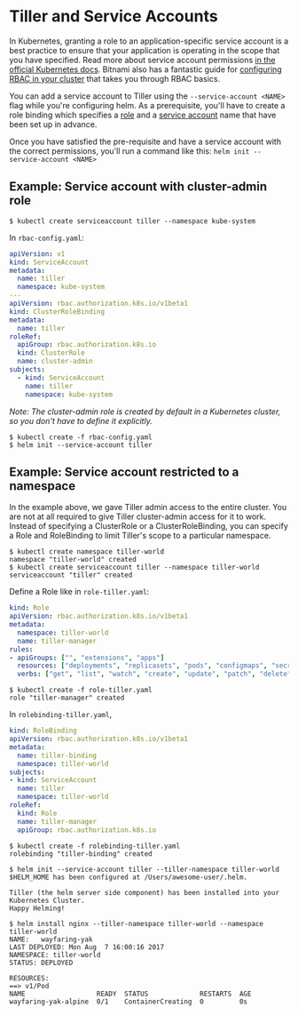 # Tiller and Service Accounts

In Kubernetes, granting a role to an application-specific service account is a best practice to ensure that your application is operating in the scope that you have specified. Read more about service account permissions [in the official Kubernetes docs](https://kubernetes.io/docs/admin/authorization/rbac/#service-account-permissions). Bitnami also has a fantastic guide for [configuring RBAC in your cluster](https://docs.bitnami.com/kubernetes/how-to/configure-rbac-in-your-kubernetes-cluster/) that takes you through RBAC basics.

You can add a service account to Tiller using the `--service-account <NAME>` flag while you're configuring helm. As a prerequisite, you'll have to create a role binding which specifies a [role](https://kubernetes.io/docs/admin/authorization/rbac/#role-and-clusterrole) and a [service account](https://kubernetes.io/docs/tasks/configure-pod-container/configure-service-account/) name that have been set up in advance.

Once you have satisfied the pre-requisite and have a service account with the correct permissions, you'll run a command like this: `helm init --service-account <NAME>`

## Example: Service account with cluster-admin role

```console
$ kubectl create serviceaccount tiller --namespace kube-system
```

In `rbac-config.yaml`:
```yaml
apiVersion: v1
kind: ServiceAccount
metadata:
  name: tiller
  namespace: kube-system
---
apiVersion: rbac.authorization.k8s.io/v1beta1
kind: ClusterRoleBinding
metadata:
  name: tiller
roleRef:
  apiGroup: rbac.authorization.k8s.io
  kind: ClusterRole
  name: cluster-admin
subjects:
  - kind: ServiceAccount
    name: tiller
    namespace: kube-system
```

_Note: The cluster-admin role is created by default in a Kubernetes cluster, so you don't have to define it explicitly._

```console
$ kubectl create -f rbac-config.yaml
$ helm init --service-account tiller
```

## Example: Service account restricted to a namespace
In the example above, we gave Tiller admin access to the entire cluster. You are not at all required to give Tiller cluster-admin access for it to work. Instead of specifying a ClusterRole or a ClusterRoleBinding, you can specify a Role and RoleBinding to limit Tiller's scope to a particular namespace.

```console
$ kubectl create namespace tiller-world
namespace "tiller-world" created
$ kubectl create serviceaccount tiller --namespace tiller-world
serviceaccount "tiller" created
```

Define a Role like in `role-tiller.yaml`:
```yaml
kind: Role
apiVersion: rbac.authorization.k8s.io/v1beta1
metadata:
  namespace: tiller-world
  name: tiller-manager
rules:
- apiGroups: ["", "extensions", "apps"]
  resources: ["deployments", "replicasets", "pods", "configmaps", "secrets", "namespaces"]
  verbs: ["get", "list", "watch", "create", "update", "patch", "delete"] # You can also use ["*"]
```

```console
$ kubectl create -f role-tiller.yaml
role "tiller-manager" created
```

In `rolebinding-tiller.yaml`,
```yaml
kind: RoleBinding
apiVersion: rbac.authorization.k8s.io/v1beta1
metadata:
  name: tiller-binding
  namespace: tiller-world
subjects:
- kind: ServiceAccount
  name: tiller
  namespace: tiller-world
roleRef:
  kind: Role
  name: tiller-manager
  apiGroup: rbac.authorization.k8s.io
```

```console
$ kubectl create -f rolebinding-tiller.yaml
rolebinding "tiller-binding" created
```

```console
$ helm init --service-account tiller --tiller-namespace tiller-world
$HELM_HOME has been configured at /Users/awesome-user/.helm.

Tiller (the helm server side component) has been installed into your Kubernetes Cluster.
Happy Helming!

$ helm install nginx --tiller-namespace tiller-world --namespace tiller-world
NAME:   wayfaring-yak
LAST DEPLOYED: Mon Aug  7 16:00:16 2017
NAMESPACE: tiller-world
STATUS: DEPLOYED

RESOURCES:
==> v1/Pod
NAME                  READY  STATUS             RESTARTS  AGE
wayfaring-yak-alpine  0/1    ContainerCreating  0         0s
```

